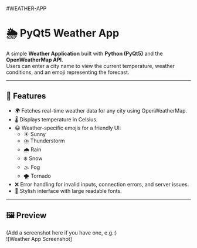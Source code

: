 

#WEATHER-APP

# 🌦️ PyQt5 Weather App

A simple **Weather Application** built with **Python (PyQt5)** and the **OpenWeatherMap API**.  
Users can enter a city name to view the current temperature, weather conditions, and an emoji representing the forecast.

---

## 📌 Features
- 🌍 Fetches real-time weather data for any city using OpenWeatherMap.
- 🌡️ Displays temperature in Celsius.
- 😀 Weather-specific emojis for a friendly UI:
  - ☀️ Sunny
  - ⛈️ Thunderstorm
  - 🌧️ Rain
  - ❄️ Snow
  - 🌫️ Fog
  - 🌪️ Tornado  
- ❌ Error handling for invalid inputs, connection errors, and server issues.
- 🎨 Stylish interface with large readable fonts.

---

## 🖼️ Preview
(Add a screenshot here if you have one, e.g.:)  
![Weather App Screenshot]
